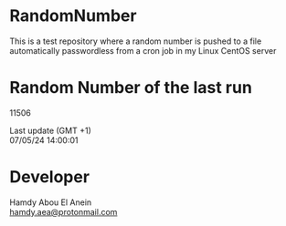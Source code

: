 # RandomNumber    
This is a test repository where a random number is pushed to a file automatically passwordless from a cron job in my Linux CentOS server    
# Random Number of the last run   
11506
      
Last update (GMT +1)    
07/05/24 14:00:01
# Developer    
Hamdy Abou El Anein   
hamdy.aea@protonmail.com
